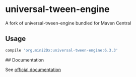 # universal-tween-engine
A fork of universal-tween-engine bundled for Maven Central

## Usage

```gradle
compile 'org.mini2Dx:universal-tween-engine:6.3.3'
```

## Documentation

See [official documentation](http://www.aurelienribon.com/blog/projects/universal-tween-engine/)
